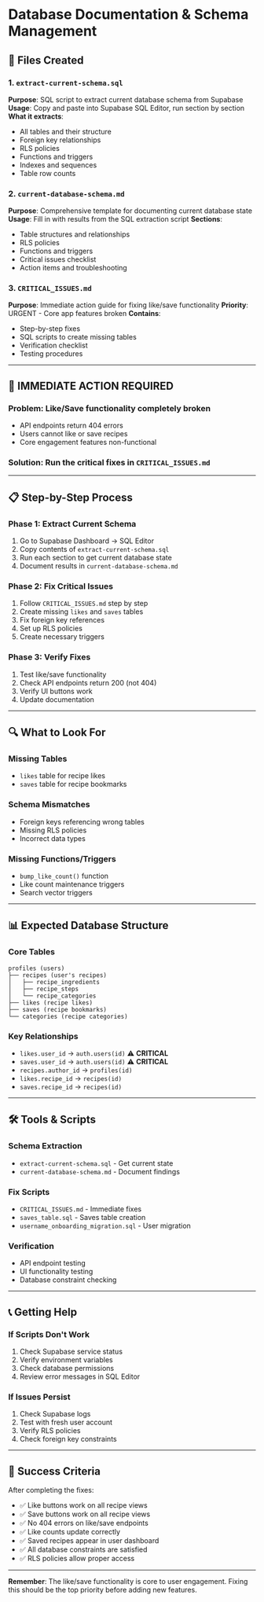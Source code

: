 # Database Documentation & Schema Management

## 📁 **Files Created**

### 1. **`extract-current-schema.sql`** 
**Purpose**: SQL script to extract current database schema from Supabase
**Usage**: Copy and paste into Supabase SQL Editor, run section by section
**What it extracts**:
- All tables and their structure
- Foreign key relationships
- RLS policies
- Functions and triggers
- Indexes and sequences
- Table row counts

### 2. **`current-database-schema.md`**
**Purpose**: Comprehensive template for documenting current database state
**Usage**: Fill in with results from the SQL extraction script
**Sections**:
- Table structures and relationships
- RLS policies
- Functions and triggers
- Critical issues checklist
- Action items and troubleshooting

### 3. **`CRITICAL_ISSUES.md`**
**Purpose**: Immediate action guide for fixing like/save functionality
**Priority**: URGENT - Core app features broken
**Contains**:
- Step-by-step fixes
- SQL scripts to create missing tables
- Verification checklist
- Testing procedures

---

## 🚨 **IMMEDIATE ACTION REQUIRED**

### **Problem**: Like/Save functionality completely broken
- API endpoints return 404 errors
- Users cannot like or save recipes
- Core engagement features non-functional

### **Solution**: Run the critical fixes in `CRITICAL_ISSUES.md`

---

## 📋 **Step-by-Step Process**

### **Phase 1: Extract Current Schema**
1. Go to Supabase Dashboard → SQL Editor
2. Copy contents of `extract-current-schema.sql`
3. Run each section to get current database state
4. Document results in `current-database-schema.md`

### **Phase 2: Fix Critical Issues**
1. Follow `CRITICAL_ISSUES.md` step by step
2. Create missing `likes` and `saves` tables
3. Fix foreign key references
4. Set up RLS policies
5. Create necessary triggers

### **Phase 3: Verify Fixes**
1. Test like/save functionality
2. Check API endpoints return 200 (not 404)
3. Verify UI buttons work
4. Update documentation

---

## 🔍 **What to Look For**

### **Missing Tables**
- `likes` table for recipe likes
- `saves` table for recipe bookmarks

### **Schema Mismatches**
- Foreign keys referencing wrong tables
- Missing RLS policies
- Incorrect data types

### **Missing Functions/Triggers**
- `bump_like_count()` function
- Like count maintenance triggers
- Search vector triggers

---

## 📊 **Expected Database Structure**

### **Core Tables**
```
profiles (users)
├── recipes (user's recipes)
│   ├── recipe_ingredients
│   ├── recipe_steps
│   └── recipe_categories
├── likes (recipe likes)
├── saves (recipe bookmarks)
└── categories (recipe categories)
```

### **Key Relationships**
- `likes.user_id` → `auth.users(id)` ⚠️ **CRITICAL**
- `saves.user_id` → `auth.users(id)` ⚠️ **CRITICAL**
- `recipes.author_id` → `profiles(id)`
- `likes.recipe_id` → `recipes(id)`
- `saves.recipe_id` → `recipes(id)`

---

## 🛠️ **Tools & Scripts**

### **Schema Extraction**
- `extract-current-schema.sql` - Get current state
- `current-database-schema.md` - Document findings

### **Fix Scripts**
- `CRITICAL_ISSUES.md` - Immediate fixes
- `saves_table.sql` - Saves table creation
- `username_onboarding_migration.sql` - User migration

### **Verification**
- API endpoint testing
- UI functionality testing
- Database constraint checking

---

## 📞 **Getting Help**

### **If Scripts Don't Work**
1. Check Supabase service status
2. Verify environment variables
3. Check database permissions
4. Review error messages in SQL Editor

### **If Issues Persist**
1. Check Supabase logs
2. Test with fresh user account
3. Verify RLS policies
4. Check foreign key constraints

---

## 🎯 **Success Criteria**

After completing the fixes:
- ✅ Like buttons work on all recipe views
- ✅ Save buttons work on all recipe views
- ✅ No 404 errors on like/save endpoints
- ✅ Like counts update correctly
- ✅ Saved recipes appear in user dashboard
- ✅ All database constraints are satisfied
- ✅ RLS policies allow proper access

---

**Remember**: The like/save functionality is core to user engagement. Fixing this should be the top priority before adding new features.

